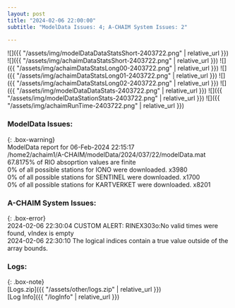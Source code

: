 ```yaml
---
layout: post
title: "2024-02-06 22:00:00"
subtitle: "ModelData Issues: 4; A-CHAIM System Issues: 2"

---
```


![]({{ "/assets/img/modelDataDataStatsShort-2403722.png" | relative_url }})
![]({{ "/assets/img/achaimDataStatsShort-2403722.png" | relative_url }})
![]({{ "/assets/img/achaimDataStatsLong00-2403722.png" | relative_url }})
![]({{ "/assets/img/achaimDataStatsLong01-2403722.png" | relative_url }})
![]({{ "/assets/img/achaimDataStatsLong02-2403722.png" | relative_url }})
![]({{ "/assets/img/modelDataDataStats-2403722.png" | relative_url }})
![]({{ "/assets/img/modelDataStationStats-2403722.png" | relative_url }})
![]({{ "/assets/img/achaimRunTime-2403722.png" | relative_url }})


### ModelData Issues:  
  
{: .box-warning}  
 ModelData report for 06-Feb-2024 22:15:17   
 /home2/achaim1/A-CHAIM/modelData/2024/037/22/modelData.mat   
 67.8175% of RIO absoprtion values are finite   
 0% of all possible stations for IONO were downloaded. x3980   
 0% of all possible stations for SENTINEL were downloaded. x1700   
 0% of all possible stations for KARTVERKET were downloaded. x8201   
  
### A-CHAIM System Issues:  
  
{: .box-error}  
2024-02-06 22:30:04 CUSTOM ALERT: RINEX303o:No valid times were found, vIndex is empty  
2024-02-06 22:30:10 The logical indices contain a true value outside of the array bounds.  

### Logs:  
  
{: .box-note}  
[Logs.zip]({{ "/assets/other/logs.zip" | relative_url }})  
[Log Info]({{ "/logInfo" | relative_url }})  
